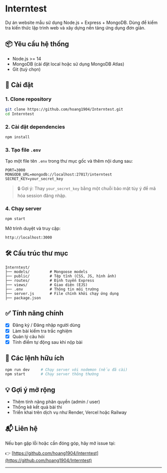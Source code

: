# Interntest

Dự án website mẫu sử dụng Node.js + Express + MongoDB. Dùng để kiểm tra kiến thức lập trình web và xây dựng nền tảng ứng dụng đơn giản.

## 📦 Yêu cầu hệ thống

- Node.js >= 14
- MongoDB (cài đặt local hoặc sử dụng MongoDB Atlas)
- Git (tuỳ chọn)

## 🚀 Cài đặt

### 1. Clone repository

```bash
git clone https://github.com/hoang1904/Interntest.git
cd Interntest
```
### 2. Cài đặt dependencies

```bash
npm install
```

### 3. Tạo file `.env`

Tạo một file tên `.env` trong thư mục gốc và thêm nội dung sau:

```env
PORT=3000
MONGODB_URL=mongodb://localhost:27017/interntest
SECRET_KEY=your_secret_key
```

> 🔒 Gợi ý: Thay `your_secret_key` bằng một chuỗi bảo mật tùy ý để mã hóa session đăng nhập.

### 4. Chạy server

```bash
npm start
```

Mở trình duyệt và truy cập:

```
http://localhost:3000
```

## 🛠️ Cấu trúc thư mục

```
Interntest/
├── models/         # Mongoose models
├── public/         # Tệp tĩnh (CSS, JS, hình ảnh)
├── routes/         # Định tuyến Express
├── views/          # Giao diện (EJS)
├── .env            # Thông tin môi trường
├── server.js       # File chính khởi chạy ứng dụng
├── package.json
```

## ✅ Tính năng chính

* [x] Đăng ký / Đăng nhập người dùng
* [x] Làm bài kiểm tra trắc nghiệm
* [x] Quản lý câu hỏi
* [x] Tính điểm tự động sau khi nộp bài

## 🧪 Các lệnh hữu ích

```bash
npm run dev     # Chạy server với nodemon (nếu đã cài)
npm start       # Chạy server thông thường
```

## 💡 Gợi ý mở rộng

* Thêm tính năng phân quyền (admin / user)
* Thống kê kết quả bài thi
* Triển khai trên dịch vụ như Render, Vercel hoặc Railway

## 📬 Liên hệ

Nếu bạn gặp lỗi hoặc cần đóng góp, hãy mở issue tại:

👉 [https://github.com/hoang1904/Interntest](https://github.com/hoang1904/Interntest)

---



